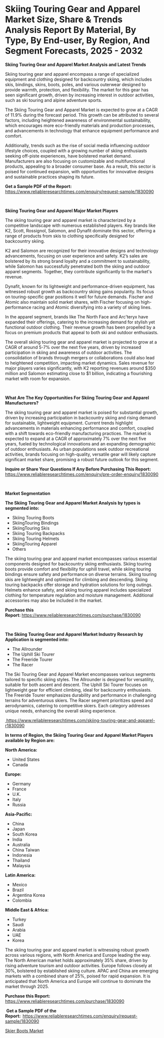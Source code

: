 <p><h1>Skiing Touring Gear and Apparel Market Size, Share & Trends Analysis Report By Material, By Type, By End-user, By Region, And Segment Forecasts, 2025 - 2032</h1></p><p><strong>Skiing Touring Gear and Apparel Market Analysis and Latest Trends</strong></p>
<p><p>Skiing touring gear and apparel encompass a range of specialized equipment and clothing designed for backcountry skiing, which includes skis, bindings, skins, boots, poles, and various outerwear designed to provide warmth, protection, and flexibility. The market for this gear has seen significant growth, driven by increasing interest in outdoor activities, such as ski touring and alpine adventure sports. </p><p>The Skiing Touring Gear and Apparel Market is expected to grow at a CAGR of 11.9% during the forecast period. This growth can be attributed to several factors, including heightened awareness of environmental sustainability, which encourages more eco-friendly materials and production processes, and advancements in technology that enhance equipment performance and comfort. </p><p>Additionally, trends such as the rise of social media influencing outdoor lifestyle choices, coupled with a growing number of skiing enthusiasts seeking off-piste experiences, have bolstered market demand. Manufacturers are also focusing on customizable and multifunctional products, appealing to a broader consumer base. As a result, this sector is poised for continued expansion, with opportunities for innovative designs and sustainable practices shaping its future.</p></p>
<p><strong>Get a Sample PDF of the Report:&nbsp;</strong> <a href="https://www.reliableresearchtimes.com/enquiry/request-sample/1830090?utm_campaign=2183&utm_medium=2&utm_source=Github&utm_content=ia&utm_term=09022025&utm_id=skiing-touring-gear-and-apparel">https://www.reliableresearchtimes.com/enquiry/request-sample/1830090</a></p>
<p>&nbsp;</p>
<p><strong>Skiing Touring Gear and Apparel Major Market Players</strong></p>
<p><p>The skiing touring gear and apparel market is characterized by a competitive landscape with numerous established players. Key brands like K2, Scott, Rossignol, Salomon, and Dynafit dominate this sector, offering a range of products from skis to clothing specifically designed for backcountry skiing. </p><p>K2 and Salomon are recognized for their innovative designs and technology advancements, focusing on user experience and safety. K2’s sales are bolstered by its strong brand loyalty and a commitment to sustainability, while Salomon has successfully penetrated both the skiing and outdoor apparel segments. Together, they contribute significantly to the market's revenue.</p><p>Dynafit, known for its lightweight and performance-driven equipment, has witnessed robust growth as backcountry skiing gains popularity. Its focus on touring-specific gear positions it well for future demands. Fischer and Atomic also maintain solid market shares, with Fischer focusing on high-performance racing and Atomic diversifying into a variety of skiing lines.</p><p>In the apparel segment, brands like The North Face and Arc'teryx have expanded their offerings, catering to the increasing demand for stylish yet functional outdoor clothing. Their revenue growth has been propelled by a focus on premium products that appeal to both ski and outdoor enthusiasts.</p><p>The overall skiing touring gear and apparel market is projected to grow at a CAGR of around 5-7% over the next five years, driven by increased participation in skiing and awareness of outdoor activities. The consolidation of brands through mergers or collaborations could also lead to heightened competition, impacting market dynamics. Sales revenue for major players varies significantly, with K2 reporting revenues around $350 million and Salomon estimating close to $1 billion, indicating a flourishing market with room for expansion.</p></p>
<p>&nbsp;</p>
<p><strong>What Are The Key Opportunities For Skiing Touring Gear and Apparel Manufacturers?</strong></p>
<p><p>The skiing touring gear and apparel market is poised for substantial growth, driven by increasing participation in backcountry skiing and rising demand for sustainable, lightweight equipment. Current trends highlight advancements in materials enhancing performance and comfort, coupled with a shift towards eco-friendly manufacturing practices. The market is expected to expand at a CAGR of approximately 7% over the next five years, fueled by technological innovations and an expanding demographic of outdoor enthusiasts. As urban populations seek outdoor recreational activities, brands focusing on high-quality, versatile gear will likely capture significant market share, promising a robust future outlook for this segment.</p></p>
<p><strong>Inquire or Share Your Questions If Any Before Purchasing This Report:</strong> <a href="https://www.reliableresearchtimes.com/enquiry/pre-order-enquiry/1830090?utm_campaign=2183&utm_medium=2&utm_source=Github&utm_content=ia&utm_term=09022025&utm_id=skiing-touring-gear-and-apparel">https://www.reliableresearchtimes.com/enquiry/pre-order-enquiry/1830090</a></p>
<p>&nbsp;</p>
<p><strong>Market Segmentation</strong></p>
<p><strong>The Skiing Touring Gear and Apparel Market Analysis by types is segmented into:</strong></p>
<p><ul><li>Skiing Touring Boots</li><li>SkiingTouring Bindings</li><li>SkiingTouring Skis</li><li>Skiing Touring Backpacks</li><li>Skiing Touring Helmets</li><li>SkiingTouring Apparel</li><li>Others</li></ul></p>
<p><p>The skiing touring gear and apparel market encompasses various essential components designed for backcountry skiing enthusiasts. Skiing touring boots provide comfort and flexibility for uphill travel, while skiing touring bindings ensure safety and performance on diverse terrains. Skiing touring skis are lightweight and optimized for climbing and descending. Skiing touring backpacks offer storage and hydration solutions for long outings. Helmets enhance safety, and skiing touring apparel includes specialized clothing for temperature regulation and moisture management. Additional accessories may also be included in the market.</p></p>
<p><strong>Purchase this Report:&nbsp;</strong><a href="https://www.reliableresearchtimes.com/purchase/1830090?utm_campaign=2183&utm_medium=2&utm_source=Github&utm_content=ia&utm_term=09022025&utm_id=skiing-touring-gear-and-apparel">https://www.reliableresearchtimes.com/purchase/1830090</a></p>
<p>&nbsp;</p>
<p><strong>The Skiing Touring Gear and Apparel Market Industry Research by Application is segmented into:</strong></p>
<p><ul><li>The Allrounder</li><li>The Uphill Ski Tourer</li><li>The Freeride Tourer</li><li>The Racer</li></ul></p>
<p><p>The Ski Touring Gear and Apparel Market encompasses various segments tailored to specific skiing styles. The Allrounder is designed for versatility, suitable for both ascent and descent. The Uphill Ski Tourer focuses on lightweight gear for efficient climbing, ideal for backcountry enthusiasts. The Freeride Tourer emphasizes durability and performance in challenging terrains for adventurous skiers. The Racer segment prioritizes speed and aerodynamics, catering to competitive skiers. Each category addresses unique needs, enhancing the overall skiing experience.</p></p>
<p><a href="https://www.reliableresearchtimes.com/skiing-touring-gear-and-apparel-r1830090?utm_campaign=2183&utm_medium=2&utm_source=Github&utm_content=ia&utm_term=09022025&utm_id=skiing-touring-gear-and-apparel">&nbsp;https://www.reliableresearchtimes.com/skiing-touring-gear-and-apparel-r1830090</a></p>
<p><strong>In terms of Region, the Skiing Touring Gear and Apparel Market Players available by Region are:</strong></p>
<p>
    <p> <strong> North America: </strong>
        <ul>
            <li>United States</li>
            <li>Canada</li>
        </ul>
        </p> 
    <p> <strong> Europe: </strong>
        <ul>
            <li>Germany</li>
            <li>France</li>
            <li>U.K.</li>
            <li>Italy</li>
            <li>Russia</li>
        </ul>
        </p> 
    <p> <strong> Asia-Pacific: </strong>
        <ul>
            <li>China</li>
            <li>Japan</li>
            <li>South Korea</li>
            <li>India</li>
            <li>Australia</li>
            <li>China Taiwan</li>
            <li>Indonesia</li>
            <li>Thailand</li>
            <li>Malaysia</li>
        </ul>
        </p> 
    <p> <strong> Latin America: </strong>
        <ul>
            <li>Mexico</li>
            <li>Brazil</li>
            <li>Argentina Korea</li>
            <li>Colombia</li>
        </ul>
        </p> 
    <p> <strong> Middle East & Africa: </strong>
        <ul>
            <li>Turkey</li>
            <li>Saudi</li>
            <li>Arabia</li>
            <li>UAE</li>
            <li>Korea</li>
        </ul>
    </p>
    </p>
<p><p>The skiing touring gear and apparel market is witnessing robust growth across various regions, with North America and Europe leading the way. The North American market holds approximately 35% share, driven by rising adventure tourism and outdoor activities. Europe follows closely at 30%, bolstered by established skiing culture. APAC and China are emerging markets with a combined share of 25%, poised for rapid expansion. It is anticipated that North America and Europe will continue to dominate the market through 2025.</p></p>
<p><strong>Purchase this Report: </strong><a href="https://www.reliableresearchtimes.com/purchase/1830090?utm_campaign=2183&utm_medium=2&utm_source=Github&utm_content=ia&utm_term=09022025&utm_id=skiing-touring-gear-and-apparel">https://www.reliableresearchtimes.com/purchase/1830090</a></p>
<p>&nbsp;<strong>Get a Sample PDF of the Report:&nbsp;&nbsp;</strong><a href="https://www.reliableresearchtimes.com/enquiry/request-sample/1830090?utm_campaign=2183&utm_medium=2&utm_source=Github&utm_content=ia&utm_term=09022025&utm_id=skiing-touring-gear-and-apparel">https://www.reliableresearchtimes.com/enquiry/request-sample/1830090</a></p>
<p><strong></strong></p>
<p><p><a href="https://github.com/SanjidaKhan901/Market-Research-Report-List-1/blob/main/skier-boots-market.md?utm_campaign=2183&utm_medium=2&utm_source=Github&utm_content=ia&utm_term=09022025&utm_id=skiing-touring-gear-and-apparel">Skier Boots Market</a></p></p>